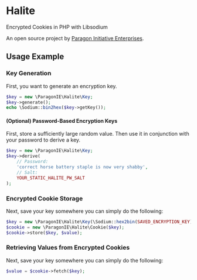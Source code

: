 # Halite 

Encrypted Cookies in PHP with Libsodium

An open source project by [Paragon Initiative Enterprises](https://paragonie.com).

## Usage Example

### Key Generation

First, you want to generate an encryption key.

```php
$key = new \ParagonIE\Halite\Key;
$key->generate();
echo \Sodium::bin2hex($key->getKey());
```
#### (Optional) Password-Based Encryption Keys

First, store a sufficiently large random value. Then use it in conjunction with
your password to derive a key.

```php
$key = new \ParagonIE\Halite\Key;
$key->derive(
    // Password:
    'correct horse battery staple is now very shabby',
    // Salt:
    YOUR_STATIC_HALITE_PW_SALT
);
```

### Encrypted Cookie Storage

Next, save your key somewhere you can simply do the following:

```php
$key = new \ParagonIE\Halite\Key(\Sodium::hex2bin(SAVED_ENCRYPTION_KEY));
$cookie = new \ParagonIE\Halite\Cookie($key);
$cookie->store($key, $value);
```

### Retrieving Values from Encrypted Cookies

Next, save your key somewhere you can simply do the following:

```php
$value = $cookie->fetch($key);
```